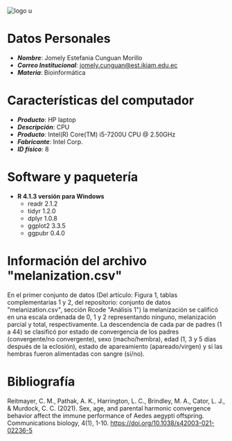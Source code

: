 ![logo u](https://user-images.githubusercontent.com/94874288/160934090-52060fdf-4333-4059-b454-b376fea8a032.png)

# Datos Personales 
* ***Nombre***: Jomely Estefania Cunguan Morillo
* ***Correo Institucional***: jomely.cunguan@est.ikiam.edu.ec 
* ***Materia***: Bioinformática 

# Características del computador 
* ***Producto***: HP laptop 
* ***Descripción***: CPU
* ***Producto***: Intel(R) Core(TM) i5-7200U CPU @ 2.50GHz
* ***Fabricante***: Intel Corp.
* ***ID físico***: 8

# Software y paquetería 
* **R 4.1.3 versión para Windows**
  * readr 2.1.2
  * tidyr 1.2.0
  * dplyr 1.0.8
  * ggplot2 3.3.5
  * ggpubr 0.4.0

# Información del archivo "melanization.csv"
En el primer conjunto de datos (Del artículo: Figura 1, tablas complementarias 1 y 2, del repositorio: conjunto de datos "melanization.csv", sección Rcode "Análisis 1") la melanización se calificó en una escala ordenada de 0, 1 y 2 representando ninguno, melanización parcial y total, respectivamente. La descendencia de cada par de padres (1 a 44) se clasificó por estado de convergencia de los padres (convergente/no convergente), sexo (macho/hembra), edad (1, 3 y 5 días después de la eclosión), estado de apareamiento (apareado/virgen) y si las hembras fueron alimentadas con sangre (sí/no).

# Bibliografía

Reitmayer, C. M., Pathak, A. K., Harrington, L. C., Brindley, M. A., Cator, L. J., & Murdock, C. C. (2021). Sex, age, and parental harmonic convergence behavior affect 
the immune performance of Aedes aegypti offspring. Communications biology, 4(1), 1-10. https://doi.org/10.1038/s42003-021-02236-5
